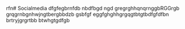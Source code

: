 rfn# Socialmedia
dfgfegbrnfdb nbdfbgd ngd
gregrghhqnqrnggbRGGrgb
grqgrnbgnhwjngtbergbbdzb gsbfgf
eggfghghhgrgqgtbtgtbdfgfdfbn
brtryjgrgrtbb btwhgtgdfgb
